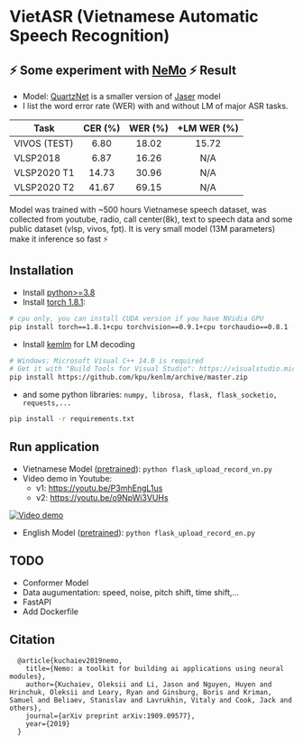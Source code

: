 # VietASR (Vietnamese Automatic Speech Recognition)
⚡ Some experiment with [NeMo](https://github.com/NVIDIA/NeMo) ⚡
Result
------
* Model: [QuartzNet](https://docs.nvidia.com/deeplearning/nemo/user-guide/docs/en/main/asr/models.html#quartznet) is a smaller version of [Jaser](https://docs.nvidia.com/deeplearning/nemo/user-guide/docs/en/main/asr/models.html#jasper)  model  
* I list the word error rate (WER) with and without LM of major ASR tasks.

| Task                   | CER (%) | WER (%) | +LM WER (%) |
| -----------            | :----:  | :----:  | :----:                                                                                                                                                                |
| VIVOS (TEST)            |  6.80 | 18.02 | 15.72 |
| VLSP2018                |  6.87 | 16.26 |  N/A  |
| VLSP2020 T1             | 14.73 | 30.96 |  N/A  |
| VLSP2020 T2             | 41.67 | 69.15 |  N/A  |

Model was trained with ~500 hours Vietnamese speech dataset, was collected from youtube, radio, call center(8k), text to speech data and some public dataset (vlsp, vivos, fpt). It is very small model (13M parameters) make it inference so fast ⚡  

Installation
------------
+ Install [python>=3.8](https://www.python.org/downloads/release/python-385/)
+ Install [torch 1.8.1](https://pytorch.org/get-started/previous-versions/#v181):
```bash
# cpu only, you can install CUDA version if you have NVidia GPU
pip install torch==1.8.1+cpu torchvision==0.9.1+cpu torchaudio==0.8.1 -f https://download.pytorch.org/whl/torch_stable.html
```

+ Install [kemlm](https://github.com/kpu/kenlm) for LM decoding  
```bash
# Windows: Microsoft Visual C++ 14.0 is required
# Get it with "Build Tools for Visual Studio": https://visualstudio.microsoft.com/downloads
pip install https://github.com/kpu/kenlm/archive/master.zip
```
* and some python libraries: `numpy, librosa, flask, flask_socketio, requests,...`
```bash
pip install -r requirements.txt
```

Run application
--------
* Vietnamese Model ([pretrained](model_vietasr2/checkpoints)): `python flask_upload_record_vn.py`  
* Video demo in Youtube:
   + v1: https://youtu.be/P3mhEngL1us  
   + v2: https://youtu.be/o9NpWi3VUHs  
   
[![Video demo](https://img.youtube.com/vi/P3mhEngL1us/maxresdefault.jpg)](https://youtu.be/P3mhEngL1us)  

* English Model ([pretrained](model_english)): `python flask_upload_record_en.py`  

TODO
------
* Conformer Model
* Data augumentation: speed, noise, pitch shift, time shift,...  
* FastAPI
* Add Dockerfile

Citation
--------
```
  @article{kuchaiev2019nemo,
    title={Nemo: a toolkit for building ai applications using neural modules},
    author={Kuchaiev, Oleksii and Li, Jason and Nguyen, Huyen and Hrinchuk, Oleksii and Leary, Ryan and Ginsburg, Boris and Kriman, Samuel and Beliaev, Stanislav and Lavrukhin, Vitaly and Cook, Jack and others},
    journal={arXiv preprint arXiv:1909.09577},
    year={2019}
  }
```

